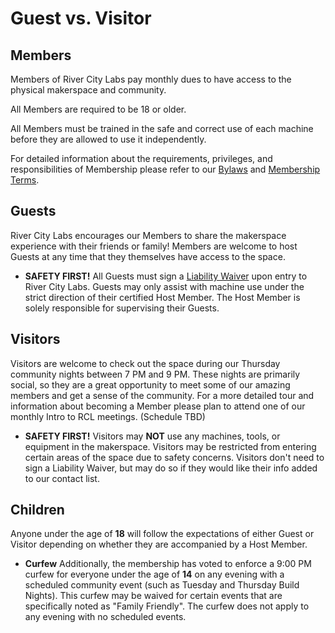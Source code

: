 # Guest vs. Visitor

## Members

Members of River City Labs pay monthly dues to have access to the physical makerspace and community.

All Members are required to be 18 or older.

All Members must be trained in the safe and correct use of each machine before they are allowed to use it independently.

For detailed information about the requirements, privileges, and responsibilities of Membership please refer to our [Bylaws](https://rivercitylabs.space/about/#about-bylaws) and [Membership Terms](/RiverCityLabs/wiki/master/membership-terms).

##  Guests

River City Labs encourages our Members to share the makerspace experience with their friends or family! Members are welcome to host Guests at any time that they themselves have access to the space.

*  **SAFETY FIRST!** All Guests must sign a [Liability Waiver](/RiverCityLabs/wiki/master/waivers) upon entry to River City Labs. Guests may only assist with machine use under the strict direction of their certified Host Member. The Host Member is solely responsible for supervising their Guests.

##  Visitors

Visitors are welcome to check out the space during our Thursday community nights between 7 PM and 9 PM. These nights are primarily social, so they are a great opportunity to meet some of our amazing members and get a sense of the community. For a more detailed tour and information about becoming a Member please plan to attend one of our monthly Intro to RCL meetings. \(Schedule TBD\)

*  **SAFETY FIRST!** Visitors may **NOT** use any machines, tools, or equipment in the makerspace. Visitors may be restricted from entering certain areas of the space due to safety concerns. Visitors don't need to sign a Liability Waiver, but may do so if they would like their info added to our contact list.

##  Children

Anyone under the age of **18** will follow the expectations of either Guest or Visitor depending on whether they are accompanied by a Host Member.

*  **Curfew** Additionally, the membership has voted to enforce a 9:00 PM curfew for everyone under the age of **14** on any evening with a scheduled community event \(such as Tuesday and Thursday Build Nights\). This curfew may be waived for certain events that are specifically noted as "Family Friendly". The curfew does not apply to any evening with no scheduled events.

